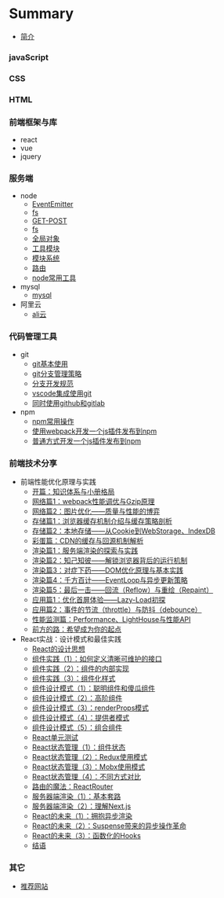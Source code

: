 # Summary
* [简介](./README.md)

### javaScript

### CSS

### HTML

### 前端框架与库
* react
* vue
* jquery
### 服务端
* node
	* [EventEmitter](服务端/node/EventEmitter/index.md)
	* [fs](服务端/node/fs/index.md)
	* [GET-POST](服务端/node/GET-POST/index.md)
	* [fs](服务端/node/fs/index.md)
	* [全局对象](服务端/node/全局对象/index.md)
	* [工具模块](服务端/node/工具模块/index.md)
	* [模块系统](服务端/node/模块系统/index.md)
	* [路由](服务端/node/路由/index.md)
	* [node常用工具](服务端/node/node常用工具/index.md)
* mysql
	* [mysql](服务端/mysql/常用命令.md)
* 阿里云
	* [ali云](服务端/阿里云/ali云.md)

### 代码管理工具
* git
	* [git基本使用](代码管理工具/git/git基本使用.md)
	* [git分支管理策略](代码管理工具/git/git分支管理策略.md)
	* [分支开发规范](代码管理工具/git/分支开发规范.md)
	* [vscode集成使用git](代码管理工具/git/vscode集成使用git.md)
	* [同时使用github和gitlab](代码管理工具/git/同时使用github和gitlab.md)
* npm
	* [npm常用操作](代码管理工具/npm/npm常用操作.md)
	* [使用webpack开发一个js插件发布到npm](代码管理工具/npm/使用webpack开发一个js插件发布到npm.md)
	* [普通方式开发一个js插件发布到npm](代码管理工具/npm/普通方式开发一个js插件发布到npm.md)




### 前端技术分享

* 前端性能优化原理与实践
	* [开篇：知识体系与小册格局](前端技术分享/前端性能优化原理与实践/知识体系与小册格局.md)
	* [网络篇1：webpack性能调优与Gzip原理](前端技术分享/前端性能优化原理与实践/webpack性能调优与Gzip原理.md)
	* [网络篇2：图片优化——质量与性能的博弈](前端技术分享/前端性能优化原理与实践/图片优化——质量与性能的博弈.md)
	* [存储篇1：浏览器缓存机制介绍与缓存策略剖析](前端技术分享/前端性能优化原理与实践/浏览器缓存机制介绍与缓存策略剖析.md)
    * [存储篇2：本地存储——从Cookie到WebStorage、IndexDB](前端技术分享/前端性能优化原理与实践/本地存储——从Cookie到WebStorage、IndexDB.md)
    * [彩蛋篇：CDN的缓存与回源机制解析](前端技术分享/前端性能优化原理与实践/CDN的缓存与回源机制解析.md)
    * [渲染篇1：服务端渲染的探索与实践](前端技术分享/前端性能优化原理与实践/服务端渲染的探索与实践.md)
    * [渲染篇2：知己知彼——解锁浏览器背后的运行机制](前端技术分享/前端性能优化原理与实践/知己知彼——解锁浏览器背后的运行机制.md)
    * [渲染篇3：对症下药——DOM优化原理与基本实践](前端技术分享/前端性能优化原理与实践/对症下药——DOM优化原理与基本实践.md)
    * [渲染篇4：千方百计——EventLoop与异步更新策略](前端技术分享/前端性能优化原理与实践/千方百计——EventLoop与异步更新策略.md)
    * [渲染篇5：最后一击——回流（Reflow）与重绘（Repaint）](前端技术分享/前端性能优化原理与实践/最后一击——回流（Reflow）与重绘（Repaint）.md)
    * [应用篇1：优化首屏体验——Lazy-Load初探](前端技术分享/前端性能优化原理与实践/优化首屏体验——Lazy-Load初探.md)
    * [应用篇2：事件的节流（throttle）与防抖（debounce）](前端技术分享/前端性能优化原理与实践/事件的节流（throttle）与防抖（debounce）.md)
    * [性能监测篇：Performance、LightHouse与性能API](前端技术分享/前端性能优化原理与实践/Performance、LightHouse与性能API.md)
    * [前方的路：希望成为你的起点](前端技术分享/前端性能优化原理与实践/前方的路：希望成为你的起点.md)
* React实战：设计模式和最佳实践
	* [React的设计思想](前端技术分享/react/React实战：设计模式和最佳实践/React的设计思想.md)
	* [组件实践（1）：如何定义清晰可维护的接口](前端技术分享/react/React实战：设计模式和最佳实践/组件实践（1）：如何定义清晰可维护的接口.md)
	* [组件实践（2）：组件的内部实现](前端技术分享/react/React实战：设计模式和最佳实践/组件实践（2）：组件的内部实现.md)
	* [组件实践（3）：组件化样式](前端技术分享/react/React实战：设计模式和最佳实践/组件实践（3）：组件化样式.md)
	* [组件设计模式（1）：聪明组件和傻瓜组件](前端技术分享/react/React实战：设计模式和最佳实践/组件设计模式（1）：聪明组件和傻瓜组件.md)
	* [组件设计模式（2）：高阶组件](前端技术分享/react/React实战：设计模式和最佳实践/组件设计模式（2）：高阶组件.md)
	* [组件设计模式（3）：renderProps模式](前端技术分享/react/React实战：设计模式和最佳实践/组件设计模式（3）：renderProps模式.md)
	* [组件设计模式（4）：提供者模式](前端技术分享/react/React实战：设计模式和最佳实践/组件设计模式（4）：提供者模式.md)
	* [组件设计模式（5）：组合组件](前端技术分享/react/React实战：设计模式和最佳实践/组件设计模式（5）：组合组件.md)
	* [React单元测试](前端技术分享/react/React实战：设计模式和最佳实践/React单元测试.md)
	* [React状态管理（1）：组件状态](前端技术分享/react/React实战：设计模式和最佳实践/React状态管理（1）：组件状态.md)
	* [React状态管理（2）：Redux使用模式](前端技术分享/react/React实战：设计模式和最佳实践/React状态管理（2）：Redux使用模式.md)
	* [React状态管理（3）：Mobx使用模式](前端技术分享/react/React实战：设计模式和最佳实践/React状态管理（3）：Mobx使用模式.md)
	* [React状态管理（4）：不同方式对比](前端技术分享/react/React实战：设计模式和最佳实践/React状态管理（4）：不同方式对比.md)
	* [路由的魔法：ReactRouter](前端技术分享/react/React实战：设计模式和最佳实践/路由的魔法：ReactRouter.md)
	* [服务器端渲染（1）：基本套路](前端技术分享/react/React实战：设计模式和最佳实践/服务器端渲染（1）：基本套路.md)
	* [服务器端渲染（2）：理解Next.js](前端技术分享/react/React实战：设计模式和最佳实践/服务器端渲染（2）：理解Next.js.md)
	* [React的未来（1）：拥抱异步渲染](前端技术分享/react/React实战：设计模式和最佳实践/React的未来（1）：拥抱异步渲染.md)
	* [React的未来（2）：Suspense带来的异步操作革命](前端技术分享/react/React实战：设计模式和最佳实践/React的未来（2）：Suspense带来的异步操作革命.md)
	* [React的未来（3）：函数化的Hooks](前端技术分享/react/React实战：设计模式和最佳实践/React的未来（3）：函数化的Hooks.md)
	* [结语](前端技术分享/react/React实战：设计模式和最佳实践/结语.md)

### 其它
* [推荐网站](其它/推荐网站.md)